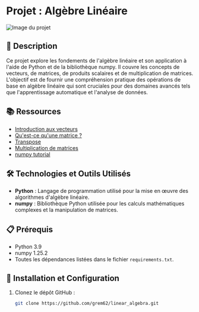 # Projet : Algèbre Linéaire

![Image du projet](https://link_to_image.com)

## 📝 Description
Ce projet explore les fondements de l'algèbre linéaire et son application à l'aide de Python et de la bibliothèque numpy. Il couvre les concepts de vecteurs, de matrices, de produits scalaires et de multiplication de matrices. L'objectif est de fournir une compréhension pratique des opérations de base en algèbre linéaire qui sont cruciales pour des domaines avancés tels que l'apprentissage automatique et l'analyse de données.

## 📚 Ressources
- [Introduction aux vecteurs](https://example.com)
- [Qu'est-ce qu'une matrice ?](https://example.com)
- [Transpose](https://example.com)
- [Multiplication de matrices](https://example.com)
- [numpy tutorial](https://example.com)

## 🛠️ Technologies et Outils Utilisés
- **Python** : Langage de programmation utilisé pour la mise en œuvre des algorithmes d'algèbre linéaire.
- **numpy** : Bibliothèque Python utilisée pour les calculs mathématiques complexes et la manipulation de matrices.

## 📋 Prérequis
- Python 3.9
- numpy 1.25.2
- Toutes les dépendances listées dans le fichier `requirements.txt`.

## 🚀 Installation et Configuration
1. Clonez le dépôt GitHub :
   ```bash
   git clone https://github.com/grem62/linear_algebra.git
